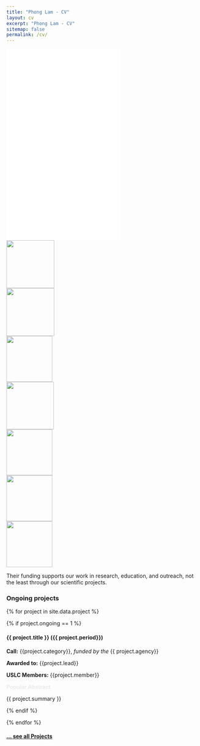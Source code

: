 ```yaml
---
title: "Phong Lam - CV"
layout: cv
excerpt: "Phong Lam - CV"
sitemap: false
permalink: /cv/
---
```


<embed src="{{ site.url }}{{ site.baseurl }}/assets/PhongLam_CV.pdf" width="300px" height="500px" />

<div class="row">

<div class="col-sm-2 clearfix vcenter">
<img src="{{ site.url }}{{ site.baseurl }}/images/logopic/UU_logo_4f125px.png" style="width: 125px">

</div>

<div class="col-sm-2 clearfix vcenter">
<img src="{{ site.url }}{{ site.baseurl }}/images/logopic/KAW_Logotype_Large.png" style="width: 125px">

</div>

<div class="col-sm-2 clearfix vcenter">
<img src="{{ site.url }}{{ site.baseurl }}/images/logopic/svart_fyrkant_eng.png" style="width: 120px">

</div>

<div class="col-sm-2 clearfix vcenter">
<img src="{{ site.url }}{{ site.baseurl }}/images/logopic/ssf_gb_rgb-300x247.png" style="width: 124px">
</div>
</div>

<div class="row">

<div class="col-sm-2 clearfix vcenter">
<img src="{{ site.url }}{{ site.baseurl }}/images/logopic/energimyndigheten_engelsklogo_rgb.png" style="width: 120px">
</div>

<div class="col-sm-2 clearfix vcenter">
<img src="{{ site.url }}{{ site.baseurl }}/images/logopic/Vinnova_green_payoff_ENG_RGB.png" style="width: 120px">
</div>

<div class="col-sm-2 clearfix vcenter">
<img src="{{ site.url }}{{ site.baseurl }}/images/logopic/LOGO_essence.png" style="width: 120px">
</div>


</div>

Their funding supports our work in research, education, and outreach, not the least through our scientific projects.

### Ongoing projects

{% for project in site.data.project %}

{% if project.ongoing == 1 %}
<div class="row">
<div class="well">

#### {{ project.title }} ({{ project.period}})

**Call:** {{project.category}}, *funded by the* {{ project.agency}}

**Awarded to:** {{project.lead}}

**USLC Members:** {{project.member}}

<a data-toggle="collapse" href="#{{project.key}}-bib"  class="btn-abstract" style="text-decoration:none; color:#ebebeb; hover:#ebebeb;" role="button" aria-expanded="false">**Popular Abstract**</a>
<div class="collapse" id="{{project.key}}-bib"><div class="well-abs">
{{ project.summary }}
</div></div>
</div>
</div>

{% endif %}

{% endfor %}


<h4><a href="{{ site.url }}{{ site.baseurl }}/allprojects.html">... see all Projects</a></h4>
